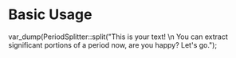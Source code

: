 # Basic Usage

var_dump(PeriodSplitter::split("This is your text! \n You can extract significant portions of a period now, are you happy? Let's    go.");
